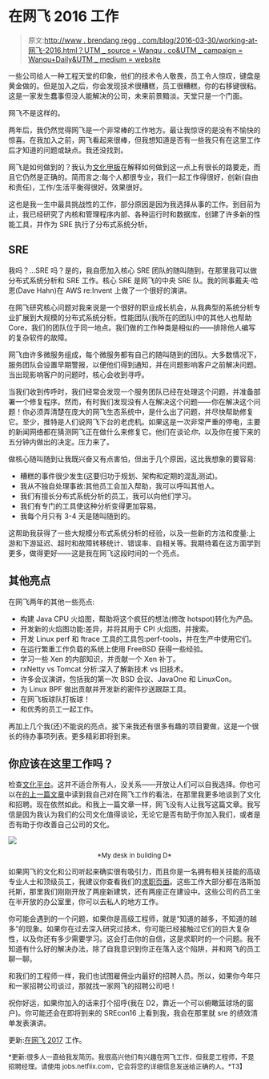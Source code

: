 # 在网飞 2016 工作

> 原文:[http://www . brendang regg . com/blog/2016-03-30/working-at-网飞-2016.html？UTM _ source = Wanqu . co&UTM _ campaign = Wanqu+Daily&UTM _ medium = website](http://www.brendangregg.com/blog/2016-03-30/working-at-netflix-2016.html?utm_source=wanqu.co&utm_campaign=Wanqu+Daily&utm_medium=website)

一些公司给人一种工程天堂的印象，他们的技术令人敬畏，员工令人惊叹，键盘是黄金做的。但是加入之后，你会发现技术很糟糕，员工很糟糕，你的右移键很粘。这是一家发生蠢事但没人能解决的公司，未来前景黯淡。天堂只是一个门面。

网飞不是这样的。

两年后，我仍然觉得网飞是一个非常棒的工作地方。最让我惊讶的是没有不愉快的惊喜。在我加入之前，网飞看起来很棒，但我想知道是否有一些我只有在这里工作后才知道的问题或缺点。我还没找到。

网飞是如何做到的？我认为[文化甲板](http://www.slideshare.net/reed2001/culture-1798664)在解释如何做到这一点上有很长的路要走，而且它仍然是正确的。简而言之:每个人都很专业，我们一起工作得很好，创新(自由和责任)，工作/生活平衡得很好。效果很好。

这也是我一生中最具挑战性的工作，部分原因是因为我选择从事的工作。到目前为止，我已经研究了内核和管理程序内部、各种运行时和数据库，创建了许多新的性能工具，并作为 SRE 执行了分布式系统分析。

## SRE

我吗？...SRE 吗？是的，我自愿加入核心 SRE 团队的随叫随到，在那里我可以做分布式系统分析和 SRE 工作。核心 SRE 是网飞的中央 SRE 队。我的同事戴夫·哈恩(Dave Hahn)在 AWS re:Invent 上做了一个很好的演讲。

在网飞研究核心问题对我来说是一个很好的职业成长机会，从我典型的系统分析专业扩展到大规模的分布式系统分析。性能团队(我所在的团队)中的其他人也帮助 Core，我们的团队位于同一地点。我们做的工作种类是相似的——排除他人编写的复杂软件的故障。

网飞由许多微服务组成，每个微服务都有自己的随叫随到的团队。大多数情况下，服务团队会设置早期警报，以便他们得到通知，并在问题影响客户之前解决问题。当出现影响客户的问题时，核心会收到寻呼。

当我们收到传呼时，我们经常会发现一个服务团队已经在处理这个问题，并准备部署一个修复程序。然而，有时我们发现没有人在解决这个问题——你在解决这个问题！你必须弄清楚在庞大的网飞生态系统中，是什么出了问题，并尽快帮助修复它。至少，推特是人们说网飞下台的老虎机。如果这是一次非常严重的停电，主要的新闻网络都在猜测网飞正在做什么来修复它。他们在谈论*你*，以及你在接下来的五分钟内做出的决定。压力来了。

做核心随叫随到让我既兴奋又有点害怕，但出于几个原因，这比我想象的要容易:

*   糟糕的事件很少发生(这要归功于规划、架构和定期的混乱测试)。
*   我从不独自处理事故:其他员工会加入帮助，我可以呼叫其他人。
*   我们有擅长分布式系统分析的员工，我可以向他们学习。
*   我们有专门的工具使这种分析变得更加容易。
*   我每个月只有 3-4 天是随叫随到的。

这帮助我获得了一些大规模分布式系统分析的经验，以及一些新的方法和度量:上游和下游延迟、超时和故障转移统计、错误率、自相关等。我期待着在这方面学到更多，做得更好——这是我在网飞这段时间的一个亮点。

## 其他亮点

在网飞两年的其他一些亮点:

*   构建 Java CPU 火焰图，帮助将这个疯狂的想法(修改 hotspot)转化为产品。
*   开发新的火焰图功能:差异，并将其用于 CPI 火焰图，并搜索。
*   开发 Linux perf 和 ftrace 工具的工具包:perf-tools，并在生产中使用它们。
*   在运行繁重工作负载的系统上使用 FreeBSD 获得一些经验。
*   学习一些 Xen 的内部知识，并贡献一个 Xen 补丁。
*   rxNetty vs Tomcat 分析:深入了解新技术 vs 旧技术。
*   许多会议演讲，包括我的第一次 BSD 会议、JavaOne 和 LinuxCon。
*   为 Linux BPF 做出贡献并开发新的密件抄送跟踪工具。
*   在网飞板球队打板球！
*   和优秀的员工一起工作。

再加上几个我(还)不能说的亮点。接下来我还有很多有趣的项目要做，这是一个很长的待办事项列表。更多精彩即将到来。

## 你应该在这里工作吗？

检查[文化平台](http://www.slideshare.net/reed2001/culture-1798664)。这并不适合所有人，没关系——开放让人们可以自我选择。你也可以在[的上一篇文章](/blog/2015-01-20/working-at-netflix.html)中读到我自己对在网飞工作的看法，在那里我更多地谈到了文化和招聘。现在依然如此。和我上一篇文章一样，网飞没有人让我写这篇文章。我写信是因为我认为我们的公司文化值得谈论，无论它是否有助于你加入我们，或者是否有助于你改善自己公司的文化。

[![](../Images/6b116f38956a8c87c843975de4673130.png)](/blog/images/2016/brendan_desk.jpg)

<center><font size="-1">*My desk in building D*</font></center>

如果网飞的文化和公司听起来确实很有吸引力，而且你是一名拥有相关技能的高级专业人士和顶级员工，我建议你查看我们的[求职页面](https://jobs.netflix.com/jobs)。这些工作大部分都在洛斯加托斯，那里我们刚刚开放了两座新建筑，还有两座正在建设中。这些公司的员工坐在半开放的办公室里，你可以去私人的地方工作。

你可能会遇到的一个问题，如果你是高级工程师，就是“知道的越多，不知道的越多”的现象。如果你在过去深入研究过技术，你可能已经接触过它们的巨大复杂性，以及你还有多少需要学习。这会打击你的自信，这是求职时的一个问题。我不知道有什么好的解决办法，除了自我意识到你正在落入这个陷阱，并和网飞的员工聊一聊。

和我们的工程师一样，我们也试图雇佣业内最好的招聘人员。所以，如果你今年只和一家招聘公司谈过，那就找一家网飞的招聘公司吧！

祝你好运，如果你加入的话来打个招呼(我在 D2，靠近一个可以俯瞰篮球场的窗户)。你可能还会在即将到来的 SREcon16 上看到我，我会在那里就 sre 的绩效清单发表演讲。

更新:[在网飞 2017](http://www.brendangregg.com/blog/2017-05-16/working-at-netflix-2017.html) 工作。

<font size="-1">*更新:很多人一直给我发简历。我很高兴他们有兴趣在网飞工作，但我是工程师，不是招聘经理。请使用 jobs.netflix.com，它会将您的详细信息发送给正确的人。*T3】</font>